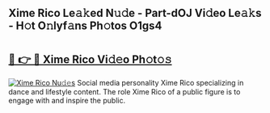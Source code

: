 ## Xime Rico Le𝚊𝚔ed N𝚞𝚍e - Part-dOJ Vi𝚍eo Le𝚊𝚔s - H𝚘t O𝚗lyf𝚊ns Ph𝚘tos O1gs4

# <h2><a href="http://hf2rpuk.feru.top/?c=Xime+Rico">🔗 👉 🔴 Xime Rico Vi𝚍𝚎o Ph𝚘t𝚘𝚜</a></h2>

[![Xime Rico Nu𝚍𝚎s](https://i.imgur.com/0TWrTi3.gif)](http://hf2rpuk.feru.top/?c=Xime+Rico)
Social media personality Xime Rico specializing in dance and lifestyle content. The role Xime Rico of a public figure is to engage with and inspire the public. 
